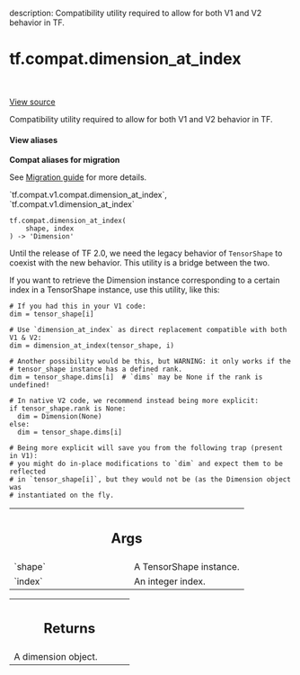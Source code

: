 description: Compatibility utility required to allow for both V1 and V2 behavior in TF.

<div itemscope itemtype="http://developers.google.com/ReferenceObject">
<meta itemprop="name" content="tf.compat.dimension_at_index" />
<meta itemprop="path" content="Stable" />
</div>

# tf.compat.dimension_at_index

<!-- Insert buttons and diff -->

<table class="tfo-notebook-buttons tfo-api nocontent" align="left">

</table>

<a target="_blank" class="external" href="/code/stable/tensorflow/python/framework/tensor_shape.py">View source</a>



Compatibility utility required to allow for both V1 and V2 behavior in TF.


<section class="expandable">
  <h4 class="showalways">View aliases</h4>
  <p>
<b>Compat aliases for migration</b>
<p>See
<a href="https://www.tensorflow.org/guide/migrate">Migration guide</a> for
more details.</p>
<p>`tf.compat.v1.compat.dimension_at_index`, `tf.compat.v1.dimension_at_index`</p>
</p>
</section>

<pre class="devsite-click-to-copy prettyprint lang-py tfo-signature-link">
<code>tf.compat.dimension_at_index(
    shape, index
) -> 'Dimension'
</code></pre>



<!-- Placeholder for "Used in" -->

Until the release of TF 2.0, we need the legacy behavior of `TensorShape` to
coexist with the new behavior. This utility is a bridge between the two.

If you want to retrieve the Dimension instance corresponding to a certain
index in a TensorShape instance, use this utility, like this:

```
# If you had this in your V1 code:
dim = tensor_shape[i]

# Use `dimension_at_index` as direct replacement compatible with both V1 & V2:
dim = dimension_at_index(tensor_shape, i)

# Another possibility would be this, but WARNING: it only works if the
# tensor_shape instance has a defined rank.
dim = tensor_shape.dims[i]  # `dims` may be None if the rank is undefined!

# In native V2 code, we recommend instead being more explicit:
if tensor_shape.rank is None:
  dim = Dimension(None)
else:
  dim = tensor_shape.dims[i]

# Being more explicit will save you from the following trap (present in V1):
# you might do in-place modifications to `dim` and expect them to be reflected
# in `tensor_shape[i]`, but they would not be (as the Dimension object was
# instantiated on the fly.
```

<!-- Tabular view -->
 <table class="responsive fixed orange">
<colgroup><col width="214px"><col></colgroup>
<tr><th colspan="2"><h2 class="add-link">Args</h2></th></tr>

<tr>
<td>
`shape`<a id="shape"></a>
</td>
<td>
A TensorShape instance.
</td>
</tr><tr>
<td>
`index`<a id="index"></a>
</td>
<td>
An integer index.
</td>
</tr>
</table>



<!-- Tabular view -->
 <table class="responsive fixed orange">
<colgroup><col width="214px"><col></colgroup>
<tr><th colspan="2"><h2 class="add-link">Returns</h2></th></tr>
<tr class="alt">
<td colspan="2">
A dimension object.
</td>
</tr>

</table>


